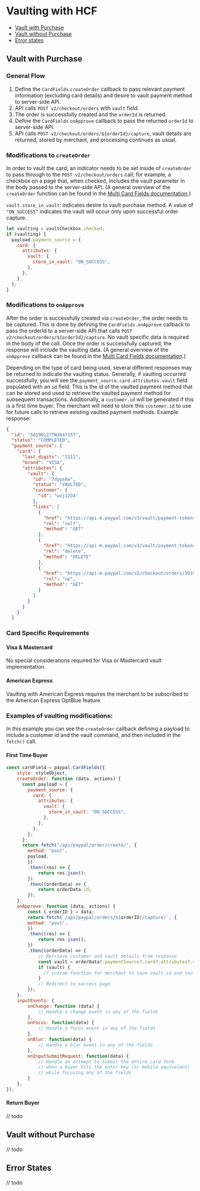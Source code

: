 # Vaulting with HCF
* [Vault with Purchase](#vault-with-purchase)
* [Vault without Purchase](#vault-without-purchase)
* [Error states](#error-states)
## Vault with Purchase
### General Flow
1. Define the `CardFields` `createOrder` callback to pass relevant payment information (excluding card details) and desire to vault payment method to server-side API.
2. API calls `POST v2/checkout/orders` with `vault` field.
3. The order is successfully created and the `orderId` is returned.
4. Define the `CardFields` `onApprove` callback to pass the returned `orderId` to server-side API.
5. API calls `POST v2/checkout/orders/${orderId}/capture`, vault details are returned, stored by merchant, and processing continues as usual.

### Modifications to `createOrder`

In order to vault the card, an indicator needs to be set inside of `createOrder` to pass through to the `POST v2/checkout/orders` call; for example, a checkbox on a page that, when checked, includes the vault parameter in the body passed to the server-side API. (A general overview of the `createOrder` function can be found in the [Multi Card Fields documentation](../MultiCardFields/README.md#createOrder).)

`vault.store_in_vault`: indicates desire to vault purchase method. A value of `"ON_SUCCESS"` indicates the vault will occur only upon successful order capture.
```js
let vaulting = vaultCheckbox.checked;
if (vaulting) {
  payload.payment_source = {
    card: {
      attributes: {
        vault: {
          store_in_vault: "ON_SUCCESS",
        },
      },
    },
  };
}
```

### Modifications to `onApprove`
After the order is successfully created via `createOrder`, the order needs to be captured. This is done by defining the `CardFields.onApprove` callback to pass the orderId to a server-side API that calls `POST v2/checkout/orders/${orderId}/capture`. No vault specific data is required in the body of the call. Once the order is successfully captured, the response will include the vaulting data. (A general overview of the `onApprove` callback can be found in the [Multi Card Fields documentation](../MultiCardFields/README.md#onApprove).)

Depending on the type of card being used, several different responses may be returned to indicate the vaulting status. Generally, if vaulting occurred successfully, you will see the `payment_source.card.attributes.vault` field populated with an `id` field. This is the id of the vaulted payment method that can be stored and used to retrieve the vaulted payment method for subsequent transactions. Additionally, a `customer.id` will be generated if this is a first time buyer. The merchant will need to store this `customer.id` to use for future calls to retrieve existing vaulted payment methods. Example response:
```json
{
  "id": "5O190127TN364715T",
  "status": "COMPLETED",
  "payment_source": {
    "card": {
      "last_digits": "1111",
      "brand": "VISA",
      "attributes": {
        "vault": {
          "id": "7dyps8w",
          "status": "VAULTED",
          "customer": {
            "id": "wxj1234"
          },
          "links": [
            {
              "href": "https://api-m.paypal.com/v3/vault/payment-tokens/7dyps8w",
              "rel": "self",
              "method": "GET"
            },
            {
              "href": "https://api-m.paypal.com/v3/vault/payment-tokens/7dyps8w",
              "rel": "delete",
              "method": "DELETE"
            },
            {
              "href": "https://api-m.paypal.com/v2/checkout/orders/5O190127TN364715T",
              "rel": "up",
              "method": "GET"
            }
          ]
        }
      }
    }
  }
```

### Card Specific Requirements

#### Visa & Mastercard
No special considerations required for Visa or Mastercard vault implementation.

#### American Express
Vaulting with American Express requires the merchant to be subscribed to the American Express OptBlue feature.

### Examples of vaulting modifications:
In this example you can see the `createOrder` callback defining a payload to include a customer id and the vault command, and then included in the `fetch()` call.

#### First Time Buyer
```js
const cardField = paypal.CardFields({
    style: styleObject,
    createOrder: function (data, actions) {
      const payload = {
        payment_source: {
          card: {
            attributes: {
              vault: {
                store_in_vault: "ON_SUCCESS",
              },
            },
          },
        };
      };
      return fetch("/api/paypal/order/create/", {
        method: "post",
        payload,
        })
        .then((res) => {
            return res.json();
        })
        .then((orderData) => {
            return orderData.id;
        });
    },
    onApprove: function (data, actions) {
        const { orderID } = data;
        return fetch(`/api/paypal/orders/${orderID}/capture/`, {
        method: "post",
        })
        .then((res) => {
            return res.json();
        })
        .then((orderData) => {
            // Retrieve customer and vault details from response
            const vault = orderData?.paymentSource?.card?.attributes?.vault;
            if (vault) {
              // custom function for merchant to save vault.id and vault.customer.id
            }
            // Redirect to success page
        });
    },
    inputEvents: {
        onChange: function (data) {
            // Handle a change event in any of the fields
        },
        onFocus: function(data) {
            // Handle a focus event in any of the fields
        },
        onBlur: function(data) {
            // Handle a blur event in any of the fields
        },
        onInputSubmitRequest: function(data) {
            // Handle an attempt to submit the entire card form
            // when a buyer hits the enter key (or mobile equivalent)
            // while focusing any of the fields
        }
    },
});
```
#### Return Buyer
// todo
## Vault without Purchase
// todo

## Error States
// todo

